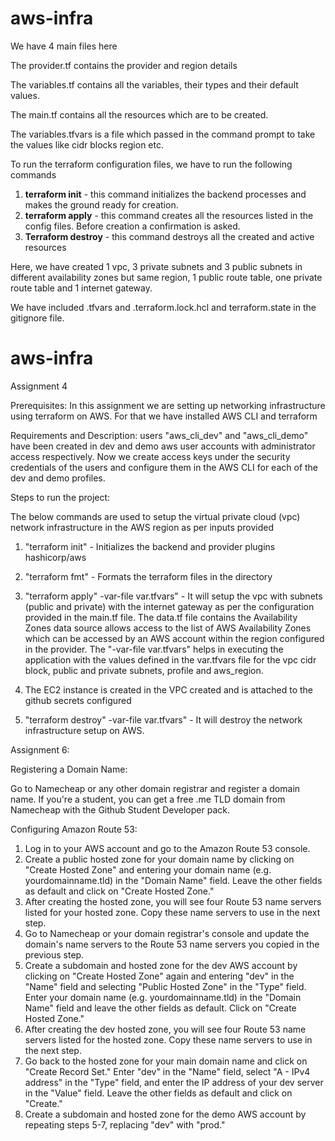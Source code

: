 # aws-infra

We have 4 main files here

The provider.tf contains the provider and region details

The variables.tf contains all the variables, their types and their default values.

The main.tf contains all the resources which are to be created.

The variables.tfvars is a file which passed in the command prompt to take the values like cidr blocks region etc.

To run the terraform configuration files, we have to run the following commands
1. **terraform init**  -  this command initializes the backend processes and makes the ground ready for creation.
2. **terraform apply** - this command creates all the resources listed in the config files. Before creation a confirmation is asked.
3. **Terraform destroy** - this command destroys all the created and active resources

Here, we have created 1 vpc, 3 private subnets and 3 public subnets in different availability zones but same region, 1 public route table, one private route table and 1 internet gateway.

We have included .tfvars and .terraform.lock.hcl and terraform.state in the gitignore file.

# aws-infra

Assignment 4



Prerequisites: In this assignment we are setting up networking infrastructure using terraform on AWS. For that we have installed AWS CLI and terraform

Requirements and Description: users "aws_cli_dev" and "aws_cli_demo" have been created in dev and demo aws user accounts with administrator access respectively.
Now we create access keys under the security credentials of the users and configure them in the AWS CLI for each of the dev and demo profiles.

Steps to run the project:

The below commands are used to setup the virtual private cloud (vpc) network infrastructure in the AWS region as per inputs provided


1. "terraform init" - Initializes the backend and provider plugins hashicorp/aws
2. "terraform fmt" - Formats the terraform files in the directory
   
3. "terraform apply" -var-file var.tfvars" - It will setup the vpc with subnets (public and private) with the internet gateway as per the configuration provided in the main.tf file. The data.tf file contains the Availability Zones data source allows access to the list of AWS Availability Zones which can be accessed by an AWS account within the region configured in the provider. The "-var-file var.tfvars" helps in executing the application with the values defined in the var.tfvars file for the vpc cidr block, public and private subnets, profile and aws_region.
4. The EC2 instance is created in the VPC created and is attached to the github secrets configured
   
5. "terraform destroy" -var-file var.tfvars" - It will destroy the network infrastructure setup on AWS.


Assignment 6:

Registering a Domain Name:

Go to Namecheap or any other domain registrar and register a domain name. If you're a student, you can get a free .me TLD domain from Namecheap with the Github Student Developer pack.

Configuring Amazon Route 53:

1. Log in to your AWS account and go to the Amazon Route 53 console.
2. Create a public hosted zone for your domain name by clicking on "Create Hosted Zone" and entering your domain name (e.g. yourdomainname.tld) in the "Domain Name" field. Leave the other fields as default and click on "Create Hosted Zone."
3. After creating the hosted zone, you will see four Route 53 name servers listed for your hosted zone. Copy these name servers to use in the next step.
4. Go to Namecheap or your domain registrar's console and update the domain's name servers to the Route 53 name servers you copied in the previous step.
5. Create a subdomain and hosted zone for the dev AWS account by clicking on "Create Hosted Zone" again and entering "dev" in the "Name" field and selecting "Public Hosted Zone" in the "Type" field. Enter your domain name (e.g. yourdomainname.tld) in the "Domain Name" field and leave the other fields as default. Click on "Create Hosted Zone."
6. After creating the dev hosted zone, you will see four Route 53 name servers listed for the hosted zone. Copy these name servers to use in the next step.
7. Go back to the hosted zone for your main domain name and click on "Create Record Set." Enter "dev" in the "Name" field, select "A - IPv4 address" in the "Type" field, and enter the IP address of your dev server in the "Value" field. Leave the other fields as default and click on "Create."
8. Create a subdomain and hosted zone for the demo AWS account by repeating steps 5-7, replacing "dev" with "prod."
